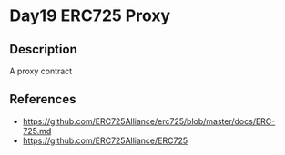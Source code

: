 # Day19 ERC725 Proxy

## Description

A proxy contract

## References
- https://github.com/ERC725Alliance/erc725/blob/master/docs/ERC-725.md
- https://github.com/ERC725Alliance/ERC725
